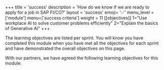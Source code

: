 +++
title = 'success'
description = 'How do we know if we are ready to apply for a job in SAP FI/CO?'
layout = 'success'
emoji= '✅'
menu_level = ['module']
menu=['success criteria']
weight = 11
[[objectives]]
1="Use workplace AI to solve customer problems efficiently"
2="Explain the basics of Generative AI"
+++

The learning objectives are listed per sprint. You will know you have completed this module when you have met all the objectives for each sprint and have demonstrated the overall objectives on this page.

With our partners, we have agreed the following learning objectives for this module:
